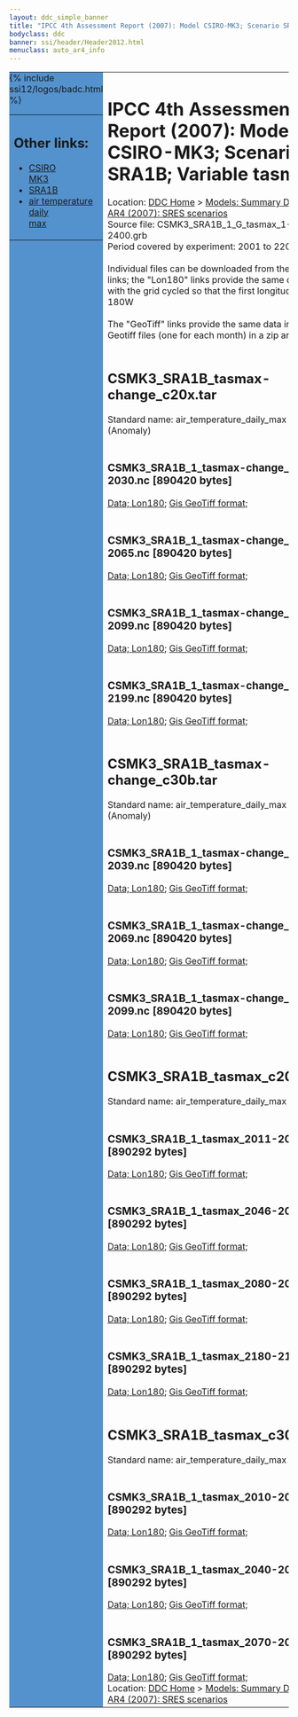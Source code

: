 ```yaml
---
layout: ddc_simple_banner
title: "IPCC 4th Assessment Report (2007): Model CSIRO-MK3; Scenario SRA1B; Variable tasmax"
bodyclass: ddc
banner: ssi/header/Header2012.html
menuclass: auto_ar4_info
---
```



<table width="100%" border="0" cellspacing="0" cellpadding="0" style="border-collapse: collapse;">
<tr style="margin:0;padding:0;border:0;">
<td style="margin:0;padding:0;border:0;height:1pt;width:150pt;background:#5492CD;" valign="top" >

<div id="lh-col2" class="auto_ar4_info">
<table class="menumain" bgcolor="#5492CD" cellspacing="0" width="100%" border="0">
<tr><td>
<h2> Other links:</h2>
<ul>
<li><a href="/auto/ar4/model-CSIRO-MK3.html">CSIRO<br/>MK3</a></li>
<li><a href="/auto/ar4/scenario-SRA1B.html">SRA1B</a></li>
<li><a href="/auto/ar4/var-air_temperature_daily_max.html">air temperature daily<br/> max</a></li>
</ul>
</td></tr>
{% include ssi12/logos/badc.html %}
</table>
</div>
</td>
<td><h1>IPCC 4th Assessment Report (2007): Model CSIRO-MK3; Scenario SRA1B; Variable tasmax</h1>

<!-- Breadcrumb1 -->
<div id="breadcrumb1" align="left">
Location: <a href="/index.html">DDC Home</a> > <a href="/sim/gcm_clim/">Models: Summary Data</a>
> <a href="/sim/gcm_clim/SRES_AR4/index.html">AR4 (2007): SRES scenarios</a>
</div>
<!-- End of Breadcrumb1 -->Source file: CSMK3_SRA1B_1_G_tasmax_1-2400.grb
<br/>
Period covered by experiment: 2001 to 2200<br/>
<br/>Individual files can be downloaded from the "data" links; the "Lon180" links provide the same data
         with the grid cycled so that the first longitude is 180W<br/>
<br/>The "GeoTiff" links provide the same data in 12 Geotiff files (one for each month)
          in a zip archive<br/>
<br/><h2>CSMK3_SRA1B_tasmax-change_c20x.tar</h2>
Standard name: air_temperature_daily_max (Anomaly)<br>
<br/><h3>CSMK3_SRA1B_1_tasmax-change_2011-2030.nc [890420 bytes]</h3>
<a href="http://apps.ipcc-data.org/cgi-bin/downl/ar4_nc/tasmax/CSMK3_SRA1B_1_tasmax-change_2011-2030.nc">Data; </a><a href="http://apps.ipcc-data.org/cgi-bin/downl/ar4_nc/tasmax/CSMK3_SRA1B_1_tasmax-change_2011-2030.cyto180.nc"> Lon180</a>; <a href="/cgi-bin/downl/ar4_tif/tasmax/CSMK3_SRA1B_1_tasmax-change_2011-2030.zip">Gis GeoTiff format; </a><br/>
<br/><h3>CSMK3_SRA1B_1_tasmax-change_2046-2065.nc [890420 bytes]</h3>
<a href="http://apps.ipcc-data.org/cgi-bin/downl/ar4_nc/tasmax/CSMK3_SRA1B_1_tasmax-change_2046-2065.nc">Data; </a><a href="http://apps.ipcc-data.org/cgi-bin/downl/ar4_nc/tasmax/CSMK3_SRA1B_1_tasmax-change_2046-2065.cyto180.nc"> Lon180</a>; <a href="/cgi-bin/downl/ar4_tif/tasmax/CSMK3_SRA1B_1_tasmax-change_2046-2065.zip">Gis GeoTiff format; </a><br/>
<br/><h3>CSMK3_SRA1B_1_tasmax-change_2080-2099.nc [890420 bytes]</h3>
<a href="http://apps.ipcc-data.org/cgi-bin/downl/ar4_nc/tasmax/CSMK3_SRA1B_1_tasmax-change_2080-2099.nc">Data; </a><a href="http://apps.ipcc-data.org/cgi-bin/downl/ar4_nc/tasmax/CSMK3_SRA1B_1_tasmax-change_2080-2099.cyto180.nc"> Lon180</a>; <a href="/cgi-bin/downl/ar4_tif/tasmax/CSMK3_SRA1B_1_tasmax-change_2080-2099.zip">Gis GeoTiff format; </a><br/>
<br/><h3>CSMK3_SRA1B_1_tasmax-change_2180-2199.nc [890420 bytes]</h3>
<a href="http://apps.ipcc-data.org/cgi-bin/downl/ar4_nc/tasmax/CSMK3_SRA1B_1_tasmax-change_2180-2199.nc">Data; </a><a href="http://apps.ipcc-data.org/cgi-bin/downl/ar4_nc/tasmax/CSMK3_SRA1B_1_tasmax-change_2180-2199.cyto180.nc"> Lon180</a>; <a href="/cgi-bin/downl/ar4_tif/tasmax/CSMK3_SRA1B_1_tasmax-change_2180-2199.zip">Gis GeoTiff format; </a><br/>
<br/><h2>CSMK3_SRA1B_tasmax-change_c30b.tar</h2>
Standard name: air_temperature_daily_max (Anomaly)<br>
<br/><h3>CSMK3_SRA1B_1_tasmax-change_2010-2039.nc [890420 bytes]</h3>
<a href="http://apps.ipcc-data.org/cgi-bin/downl/ar4_nc/tasmax/CSMK3_SRA1B_1_tasmax-change_2010-2039.nc">Data; </a><a href="http://apps.ipcc-data.org/cgi-bin/downl/ar4_nc/tasmax/CSMK3_SRA1B_1_tasmax-change_2010-2039.cyto180.nc"> Lon180</a>; <a href="/cgi-bin/downl/ar4_tif/tasmax/CSMK3_SRA1B_1_tasmax-change_2010-2039.zip">Gis GeoTiff format; </a><br/>
<br/><h3>CSMK3_SRA1B_1_tasmax-change_2040-2069.nc [890420 bytes]</h3>
<a href="http://apps.ipcc-data.org/cgi-bin/downl/ar4_nc/tasmax/CSMK3_SRA1B_1_tasmax-change_2040-2069.nc">Data; </a><a href="http://apps.ipcc-data.org/cgi-bin/downl/ar4_nc/tasmax/CSMK3_SRA1B_1_tasmax-change_2040-2069.cyto180.nc"> Lon180</a>; <a href="/cgi-bin/downl/ar4_tif/tasmax/CSMK3_SRA1B_1_tasmax-change_2040-2069.zip">Gis GeoTiff format; </a><br/>
<br/><h3>CSMK3_SRA1B_1_tasmax-change_2070-2099.nc [890420 bytes]</h3>
<a href="http://apps.ipcc-data.org/cgi-bin/downl/ar4_nc/tasmax/CSMK3_SRA1B_1_tasmax-change_2070-2099.nc">Data; </a><a href="http://apps.ipcc-data.org/cgi-bin/downl/ar4_nc/tasmax/CSMK3_SRA1B_1_tasmax-change_2070-2099.cyto180.nc"> Lon180</a>; <a href="/cgi-bin/downl/ar4_tif/tasmax/CSMK3_SRA1B_1_tasmax-change_2070-2099.zip">Gis GeoTiff format; </a><br/>
<br/><h2>CSMK3_SRA1B_tasmax_c20x.tar</h2>
Standard name: air_temperature_daily_max<br>
<br/><h3>CSMK3_SRA1B_1_tasmax_2011-2030.nc [890292 bytes]</h3>
<a href="http://apps.ipcc-data.org/cgi-bin/downl/ar4_nc/tasmax/CSMK3_SRA1B_1_tasmax_2011-2030.nc">Data; </a><a href="http://apps.ipcc-data.org/cgi-bin/downl/ar4_nc/tasmax/CSMK3_SRA1B_1_tasmax_2011-2030.cyto180.nc"> Lon180</a>; <a href="/cgi-bin/downl/ar4_tif/tasmax/CSMK3_SRA1B_1_tasmax_2011-2030.zip">Gis GeoTiff format; </a><br/>
<br/><h3>CSMK3_SRA1B_1_tasmax_2046-2065.nc [890292 bytes]</h3>
<a href="http://apps.ipcc-data.org/cgi-bin/downl/ar4_nc/tasmax/CSMK3_SRA1B_1_tasmax_2046-2065.nc">Data; </a><a href="http://apps.ipcc-data.org/cgi-bin/downl/ar4_nc/tasmax/CSMK3_SRA1B_1_tasmax_2046-2065.cyto180.nc"> Lon180</a>; <a href="/cgi-bin/downl/ar4_tif/tasmax/CSMK3_SRA1B_1_tasmax_2046-2065.zip">Gis GeoTiff format; </a><br/>
<br/><h3>CSMK3_SRA1B_1_tasmax_2080-2099.nc [890292 bytes]</h3>
<a href="http://apps.ipcc-data.org/cgi-bin/downl/ar4_nc/tasmax/CSMK3_SRA1B_1_tasmax_2080-2099.nc">Data; </a><a href="http://apps.ipcc-data.org/cgi-bin/downl/ar4_nc/tasmax/CSMK3_SRA1B_1_tasmax_2080-2099.cyto180.nc"> Lon180</a>; <a href="/cgi-bin/downl/ar4_tif/tasmax/CSMK3_SRA1B_1_tasmax_2080-2099.zip">Gis GeoTiff format; </a><br/>
<br/><h3>CSMK3_SRA1B_1_tasmax_2180-2199.nc [890292 bytes]</h3>
<a href="http://apps.ipcc-data.org/cgi-bin/downl/ar4_nc/tasmax/CSMK3_SRA1B_1_tasmax_2180-2199.nc">Data; </a><a href="http://apps.ipcc-data.org/cgi-bin/downl/ar4_nc/tasmax/CSMK3_SRA1B_1_tasmax_2180-2199.cyto180.nc"> Lon180</a>; <a href="/cgi-bin/downl/ar4_tif/tasmax/CSMK3_SRA1B_1_tasmax_2180-2199.zip">Gis GeoTiff format; </a><br/>
<br/><h2>CSMK3_SRA1B_tasmax_c30b.tar</h2>
Standard name: air_temperature_daily_max<br>
<br/><h3>CSMK3_SRA1B_1_tasmax_2010-2039.nc [890292 bytes]</h3>
<a href="http://apps.ipcc-data.org/cgi-bin/downl/ar4_nc/tasmax/CSMK3_SRA1B_1_tasmax_2010-2039.nc">Data; </a><a href="http://apps.ipcc-data.org/cgi-bin/downl/ar4_nc/tasmax/CSMK3_SRA1B_1_tasmax_2010-2039.cyto180.nc"> Lon180</a>; <a href="/cgi-bin/downl/ar4_tif/tasmax/CSMK3_SRA1B_1_tasmax_2010-2039.zip">Gis GeoTiff format; </a><br/>
<br/><h3>CSMK3_SRA1B_1_tasmax_2040-2069.nc [890292 bytes]</h3>
<a href="http://apps.ipcc-data.org/cgi-bin/downl/ar4_nc/tasmax/CSMK3_SRA1B_1_tasmax_2040-2069.nc">Data; </a><a href="http://apps.ipcc-data.org/cgi-bin/downl/ar4_nc/tasmax/CSMK3_SRA1B_1_tasmax_2040-2069.cyto180.nc"> Lon180</a>; <a href="/cgi-bin/downl/ar4_tif/tasmax/CSMK3_SRA1B_1_tasmax_2040-2069.zip">Gis GeoTiff format; </a><br/>
<br/><h3>CSMK3_SRA1B_1_tasmax_2070-2099.nc [890292 bytes]</h3>
<a href="http://apps.ipcc-data.org/cgi-bin/downl/ar4_nc/tasmax/CSMK3_SRA1B_1_tasmax_2070-2099.nc">Data; </a><a href="http://apps.ipcc-data.org/cgi-bin/downl/ar4_nc/tasmax/CSMK3_SRA1B_1_tasmax_2070-2099.cyto180.nc"> Lon180</a>; <a href="/cgi-bin/downl/ar4_tif/tasmax/CSMK3_SRA1B_1_tasmax_2070-2099.zip">Gis GeoTiff format; </a><br/>
<!-- Breadcrumb2 -->
<div id="breadcrumb2" align="left">
Location: <a href="/index.html">DDC Home</a> > <a href="/sim/gcm_clim/">Models: Summary Data</a>
> <a href="/sim/gcm_clim/SRES_AR4/index.html">AR4 (2007): SRES scenarios</a>
</div>
<!-- End of Breadcrumb2 --></td></tr></table>

